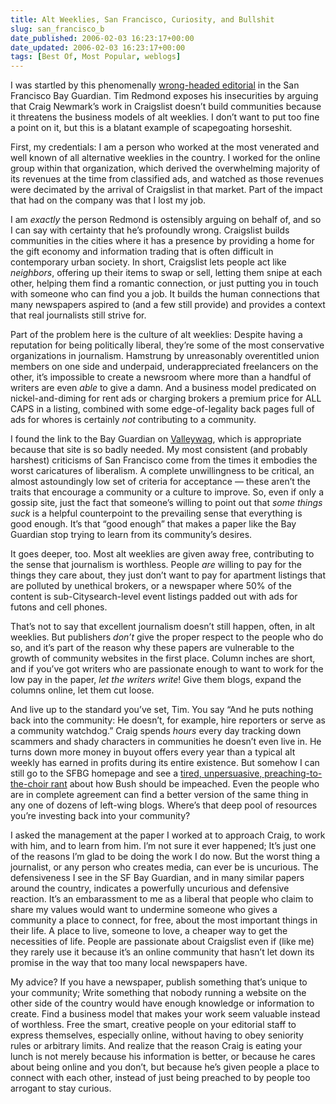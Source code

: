 ```yaml
---
title: Alt Weeklies, San Francisco, Curiosity, and Bullshit
slug: san_francisco_b
date_published: 2006-02-03 16:23:17+00:00
date_updated: 2006-02-03 16:23:17+00:00
tags: [Best Of, Most Popular, weblogs]
---
```

I was startled by this phenomenally [wrong-headed editorial](http://www.sfbg.com/40/18/x_editors_notes.html) in the San Francisco Bay Guardian. Tim Redmond exposes his insecurities by arguing that Craig Newmark’s work in Craigslist doesn’t build communities because it threatens the business models of alt weeklies. I don’t want to put too fine a point on it, but this is a blatant example of scapegoating horseshit.

First, my credentials: I am a person who worked at the most venerated and well known of all alternative weeklies in the country. I worked for the online group within that organization, which derived the overwhelming majority of its revenues at the time from classified ads, and watched as those revenues were decimated by the arrival of Craigslist in that market. Part of the impact that had on the company was that I lost my job.

I am *exactly* the person Redmond is ostensibly arguing on behalf of, and so I can say with certainty that he’s profoundly wrong. Craigslist builds communities in the cities where it has a presence by providing a home for the gift economy and information trading that is often difficult in contemporary urban society. In short, Craigslist lets people act like *neighbors*, offering up their items to swap or sell, letting them snipe at each other, helping them find a romantic connection, or just putting you in touch with someone who can find you a job. It builds the human connections that many newspapers aspired to (and a few still provide) and provides a context that real journalists still strive for.

Part of the problem here is the culture of alt weeklies: Despite having a reputation for being politically liberal, they’re some of the most conservative organizations in journalism. Hamstrung by unreasonably overentitled union members on one side and underpaid, underappreciated freelancers on the other, it’s impossible to create a newsroom where more than a handful of writers are even *able* to give a damn. And a business model predicated on nickel-and-diming for rent ads or charging brokers a premium price for ALL CAPS in a listing, combined with some edge-of-legality back pages full of ads for whores is certainly *not* contributing to a community.

I found the link to the Bay Guardian on [Valleywag](http://www.valleywag.com/), which is appropriate because that site is so badly needed. My most consistent (and probably harshest) criticisms of San Francisco come from the times it embodies the worst caricatures of liberalism. A complete unwillingness to be critical, an almost astoundingly low set of criteria for acceptance — these aren’t the traits that encourage a community or a culture to improve. So, even if only a gossip site, just the fact that someone’s willing to point out that *some things suck* is a helpful counterpoint to the prevailing sense that everything is good enough. It’s that “good enough” that makes a paper like the Bay Guardian stop trying to learn from its community’s desires.

It goes deeper, too. Most alt weeklies are given away free, contributing to the sense that journalism is worthless. People *are* willing to pay for the things they care about, they just don’t want to pay for apartment listings that are polluted by unethical brokers, or a newspaper where 50% of the content is sub-Citysearch-level event listings padded out with ads for futons and cell phones.

That’s not to say that excellent journalism doesn’t still happen, often, in alt weeklies. But publishers *don’t* give the proper respect to the people who do so, and it’s part of the reason why these papers are vulnerable to the growth of community websites in the first place. Column inches are short, and if you’ve got writers who are passionate enough to want to work for the low pay in the paper, *let the writers write*! Give them blogs, expand the columns online, let them cut loose.

And live up to the standard you’ve set, Tim. You say “And he puts nothing back into the community: He doesn’t, for example, hire reporters or serve as a community watchdog.” Craig spends *hours* every day tracking down scammers and shady characters in communities he doesn’t even live in. He turns down more money in buyout offers every year than a typical alt weekly has earned in profits during its entire existence. But somehow I can still go to the SFBG homepage and see a [tired, unpersuasive, preaching-to-the-choir rant](http://www.sfbg.com/40/18/news_ed_issue.html) about how Bush should be impeached. Even the people who are in complete agreement can find a better version of the same thing in any one of dozens of left-wing blogs. Where’s that deep pool of resources you’re investing back into your community?

I asked the management at the paper I worked at to approach Craig, to work with him, and to learn from him. I’m not sure it ever happened; It’s just one of the reasons I’m glad to be doing the work I do now. But the worst thing a journalist, or any person who creates media, can ever be is uncurious. The defensiveness I see in the SF Bay Guardian, and in many similar papers around the country, indicates a powerfully uncurious and defensive reaction. It’s an embarassment to me as a liberal that people who claim to share my values would want to undermine someone who gives a community a place to connect, for free, about the most important things in their life. A place to live, someone to love, a cheaper way to get the necessities of life. People are passionate about Craigslist even if (like me) they rarely use it because it’s an online community that hasn’t let down its promise in the way that too many local newspapers have.

My advice? If you have a newspaper, publish something that’s unique to your community; Write something that nobody running a website on the other side of the country would have enough knowledge or information to create. Find a business model that makes your work seem valuable instead of worthless. Free the smart, creative people on your editorial staff to express themselves, especially online, without having to obey seniority rules or arbitrary limits. And realize that the reason Craig is eating your lunch is not merely because his information is better, or because he cares about being online and you don’t, but because he’s given people a place to connect with each other, instead of just being preached to by people too arrogant to stay curious.
